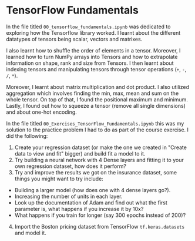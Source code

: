 # TensorFlow Fundamentals

In the file titled `00_tensorflow_fundamentals.ipynb` was dedicated to exploring how the Tensorflow library worked. I learnt about the different datatypes of tensors being scalar, vectors and matrixes.

I also learnt how to shuffle the order of elements in a tensor. Moreover, I learned how to turn NumPy arrays into Tensors and how to extrapolate information on shape, rank and size from Tensors. I then learnt about indexing tensors and manipulating tensors through tensor operations (`+`, `-`, `/`, `*`).

Moreover, I learnt about matrix multiplication and dot product. I also utilized aggregation which involves finding the min, max, mean and sum on the whole tensor. On top of that, I found the positional maximum and minimum. Lastly, I found out how to squeeze a tensor (remove all single dimensions) and about one-hot encoding.

In the file titled ` 00_Exercises_TensorFlow_Fundamentals.ipynb ` this was my solution to the practice problem I had to do as part of the course exercise. I did the following:

1. Create your regression dataset (or make the one we created in "Create data to view and fit" bigger) and build fit a model to it.
2. Try building a neural network with 4 Dense layers and fitting it to your own regression dataset, how does it perform?
3. Try and improve the results we got on the insurance dataset, some things you might want to try include:
  - Building a larger model (how does one with 4 dense layers go?).
  - Increasing the number of units in each layer.
  - Look up the documentation of Adam and find out what the first parameter is, what happens if you increase it by 10x?
  - What happens if you train for longer (say 300 epochs instead of 200)?
4. Import the Boston pricing dataset from TensorFlow `tf.keras.datasets` and model it.
